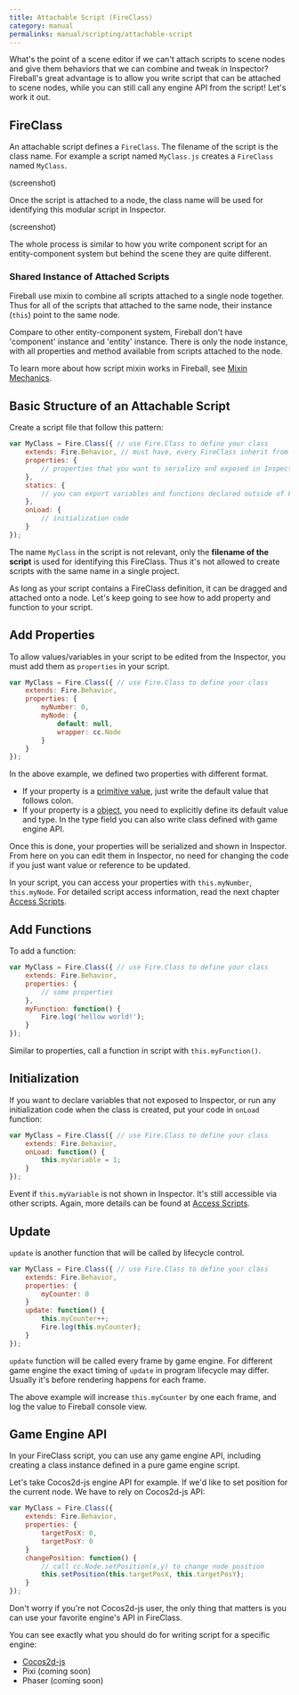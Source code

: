 ```yaml
---
title: Attachable Script (FireClass)
category: manual
permalinks: manual/scripting/attachable-script
---
```


What's the point of a scene editor if we can't attach scripts to scene nodes and give them behaviors that we can combine and tweak in Inspector? Fireball's great advantage is to allow you write script that can be attached to scene nodes, while you can still call any engine API from the script! Let's work it out.

## FireClass

An attachable script defines a `FireClass`. The filename of the script is the class name. For example a script named `MyClass.js` creates a `FireClass` named `MyClass`.

(screenshot)

Once the script is attached to a node, the class name will be used for identifying this modular script in Inspector.

(screenshot)

The whole process is similar to how you write component script for an entity-component system but behind the scene they are quite different.

### Shared Instance of Attached Scripts

Fireball use mixin to combine all scripts attached to a single node together. Thus for all of the scripts that attached to the same node, their instance (`this`) point to the same node.

Compare to other entity-component system, Fireball don't have 'component' instance and 'entity' instance. There is only the node instance, with all properties and method available from scripts attached to the node.

To learn more about how script mixin works in Fireball, see [Mixin Mechanics](mixin-mechanic.md).

## Basic Structure of an Attachable Script

Create a script file that follow this pattern:

```js
var MyClass = Fire.Class({ // use Fire.Class to define your class
    extends: Fire.Behavior, // must have, every FireClass inherit from Fire.Behavior
    properties: {
        // properties that you want to serialize and exposed in Inspector
    },
    statics: {
        // you can export variables and functions declared outside of FireClass prototype object in this script
    },
    onLoad: {
        // initialization code
    }
});
```

The name `MyClass` in the script is not relevant, only the **filename of the script** is used for identifying this FireClass. Thus it's not allowed to create scripts with the same name in a single project.

As long as your script contains a FireClass definition, it can be dragged and attached onto a node. Let's keep going to see how to add property and function to your script.

## Add Properties

To allow values/variables in your script to be edited from the Inspector, you must add them as `properties` in your script.

```js
var MyClass = Fire.Class({ // use Fire.Class to define your class
    extends: Fire.Behavior,
    properties: {
        myNumber: 0,
        myNode: {
            default: null,
            wrapper: cc.Node
        }
    }
});
```

In the above example, we defined two properties with different format.

- If your property is a [primitive value](https://developer.mozilla.org/en-US/docs/Web/JavaScript/Data_structures#Primitive_values), just write the default value that follows colon.
- If your property is a [object](https://developer.mozilla.org/en-US/docs/Web/JavaScript/Data_structures#Objects), you need to explicitly define its default value and type. In the type field you can also write class defined with game engine API.

Once this is done, your properties will be serialized and shown in Inspector. From here on you can edit them in Inspector, no need for changing the code if you just want value or reference to be updated.

In your script, you can access your properties with `this.myNumber`, `this.myNode`. For detailed script access information, read the next chapter [Access Scripts]().

## Add Functions

To add a function:

```js
var MyClass = Fire.Class({ // use Fire.Class to define your class
    extends: Fire.Behavior,
    properties: {
        // some properties
    },
    myFunction: function() {
        Fire.log('hellow world!');
    }
});
```

Similar to properties, call a function in script with `this.myFunction()`.

## Initialization

If you want to declare variables that not exposed to Inspector, or run any initialization code when the class is created, put your code in `onLoad` function:

```js
var MyClass = Fire.Class({ // use Fire.Class to define your class
    extends: Fire.Behavior,
    onLoad: function() {
        this.myVariable = 1;
    }
});
```

Event if `this.myVariable` is not shown in Inspector. It's still accessible via other scripts. Again, more details can be found at [Access Scripts](access-script.md).

## Update

`update` is another function that will be called by lifecycle control.

```js
var MyClass = Fire.Class({ // use Fire.Class to define your class
    extends: Fire.Behavior,
    properties: {
        myCounter: 0
    }
    update: function() {
        this.myCounter++;
        Fire.log(this.myCounter);
    }
});
```

`update` function will be called every frame by game engine. For different game engine the exact timing of `update` in program lifecycle may differ. Usually it's before rendering happens for each frame.

The above example will increase `this.myCounter` by one each frame, and log the value to Fireball console view.

## Game Engine API

In your FireClass script, you can use any game engine API, including creating a class instance defined in a pure game engine script.

Let's take Cocos2d-js engine API for example. If we'd like to set position for the current node. We have to rely on Cocos2d-js API:
```js
var MyClass = Fire.Class({
    extends: Fire.Behavior,
    properties: {
        targetPosX: 0,
        targetPosY: 0
    }
    changePosition: function() {
        // call cc.Node.setPosition(x,y) to change node position
        this.setPosition(this.targetPosX, this.targetPosY);
    }
});
```

Don't worry if you're not Cocos2d-js user, the only thing that matters is you can use your favorite engine's API in FireClass.

You can see exactly what you should do for writing script for a specific engine:

- [Cocos2d-js](runtimes/cocos2d-js.md)
- Pixi (coming soon)
- Phaser (coming soon)
